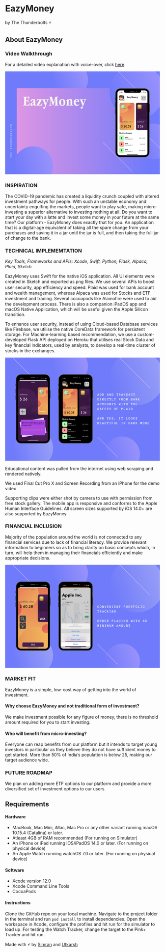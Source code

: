 # EazyMoney
by The Thunderbolts ⚡

## About EazyMoney

### Video Walkthrough

For a detailed video explanation with voice-over, click [here](https://youtu.be/dtqgcpZs0FE).

![Screenshot](https://github.com/simmsss/EazyMoney/blob/main/Screenshots/Overview.png?raw=true)

### INSPIRATION 
The COVID-19 pandemic has created a liquidity crunch coupled with altered investment pathways for people. With such an unstable economy and uncertainty engulfing the markets, people want to play safe, making micro-investing a superior alternative to investing nothing at all.
Do you want to start your day with a latte and invest some money in your future at the same time? Our platform - EazyMoney does exactly that for you. An application that is a digital-age equivalent of taking all the spare change from your purchases and saving it in a jar until the jar is full, and then taking the full jar of change to the bank.

### TECHNICAL IMPLEMEMTATION 
*Key Tools, Frameworks and APIs: Xcode, Swift, Python, Flask, Alpaca, Plaid, Sketch*

EazyMoney uses Swift for the native iOS application. All UI elements were created in Sketch and exported as png ﬁles. We use several APIs to boost user security, app efﬁciency and speed. Plaid was used for bank account and wealth management, whereas Alpaca was used for Stocks and ETF investment and trading. Several cocoapods like Alamoﬁre were used to aid the development process. There is also a companion iPadOS app and macOS Native Application, which will be useful given the Apple Silicon transition.

To enhance user security, instead of using Cloud-based Database services like Firebase, we utilise the native CoreData framework for persistent storage.
For Machine-learning based recommendation, we use a custom-developed Flask API deployed on Heroku that utilises real Stock Data and key ﬁnancial indicators, used by analysts, to develop a real-time cluster of stocks in the exchanges. 

![Screenshot](https://github.com/simmsss/EazyMoney/blob/main/Screenshots/Secure%20and%20Elegant.png?raw=true)

Educational content was pulled from the internet using web scraping and rendered natively.

We used Final Cut Pro X and Screen Recording from an iPhone for the demo video.

Supporting clips were either shot by camera to use with permission from free stock gallery. The mobile app is responsive and conforms to the Apple Human Interface Guidelines. All screen sizes supported by iOS 14.0+ are also supported by EazyMoney.

### FINANCIAL INCLUSION 
Majority of the population around the world is not connected to any financial services due to lack of financial literacy. We provide relevant information to beginners so as to bring clarity on basic concepts which, in turn, will help them in managing their financials efficiently and make appropriate decisions. 

![Screenshot](https://github.com/simmsss/EazyMoney/blob/main/Screenshots/Accessiblity%20and%20Portfolio%20Tracking.png?raw=true)

### MARKET FIT 
EazyMoney is a simple, low-cost way of getting into the world of investment. 

#### Why choose EazyMoney and not traditional form of investment?
We make investment possible for any figure of money, there is no threshold amount required for you to start investing. 

#### Who will benefit from micro-investing?
Everyone can reap benefits from our platform but it intends to target young investors in particular as they believe they do not have sufficient money to get started. More than 50% of India’s population is below 25, making our target audience wide. 

### FUTURE ROADMAP 
We plan on adding more ETF options to our platform and provide a more diversified set of investment options to our users. 

## Requirements

#### Hardware

* MacBook, Mac Mini, iMac, Mac Pro or any other variant running macOS 10.15.4 (Catalina) or later.
* Atleast 4GB of RAM recommended (For running on Simulator)
* An iPhone or iPad running iOS/iPadOS 14.0 or later. (For running on physical device)
* An Apple Watch running watchOS 7.0 or later. (For running on physical device)

#### Software

* Xcode version 12.0
* Xcode Command Line Tools
* CocoaPods

#### Instructions

Clone the GitHub repo on your local machine. Navigate to the project folder in the terminal and run `pod install` to install dependencies. Open the workspace in Xcode, configure the profiles and hit run for the simulator to load up. For testing the Watch Tracker, change the target to the Pink+ Tracker and hit run.

Made with ⚡ by [Simran](https://simmsss.github.io/) and [Utkarsh](https://skhiearth.github.io/)
